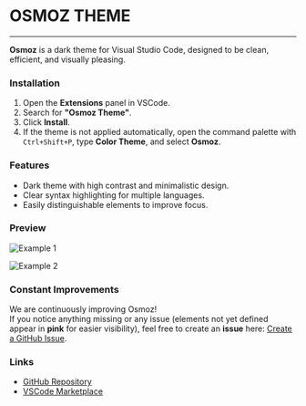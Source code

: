 # OSMOZ THEME

---

**Osmoz** is a dark theme for Visual Studio Code, designed to be clean, efficient, and visually pleasing.

### Installation

1. Open the **Extensions** panel in VSCode.
2. Search for **"Osmoz Theme"**.
3. Click **Install**.
4. If the theme is not applied automatically, open the command palette with `Ctrl+Shift+P`, type **Color Theme**, and select **Osmoz**.

### Features

- Dark theme with high contrast and minimalistic design.
- Clear syntax highlighting for multiple languages.
- Easily distinguishable elements to improve focus.

### Preview

![Example 1](./assets/example1.png)

![Example 2](./assets/example2.png)

### Constant Improvements

We are continuously improving Osmoz!  
If you notice anything missing or any issue (elements not yet defined appear in **pink** for easier visibility),
feel free to create an **issue** here: [Create a GitHub Issue](https://github.com/Raseraa0/osmoz-theme/issues).

### Links

- [GitHub Repository](https://github.com/Raseraa0/osmoz-theme)
- [VSCode Marketplace](https://marketplace.visualstudio.com/items?itemName=ArthurRasera.osmoz)
